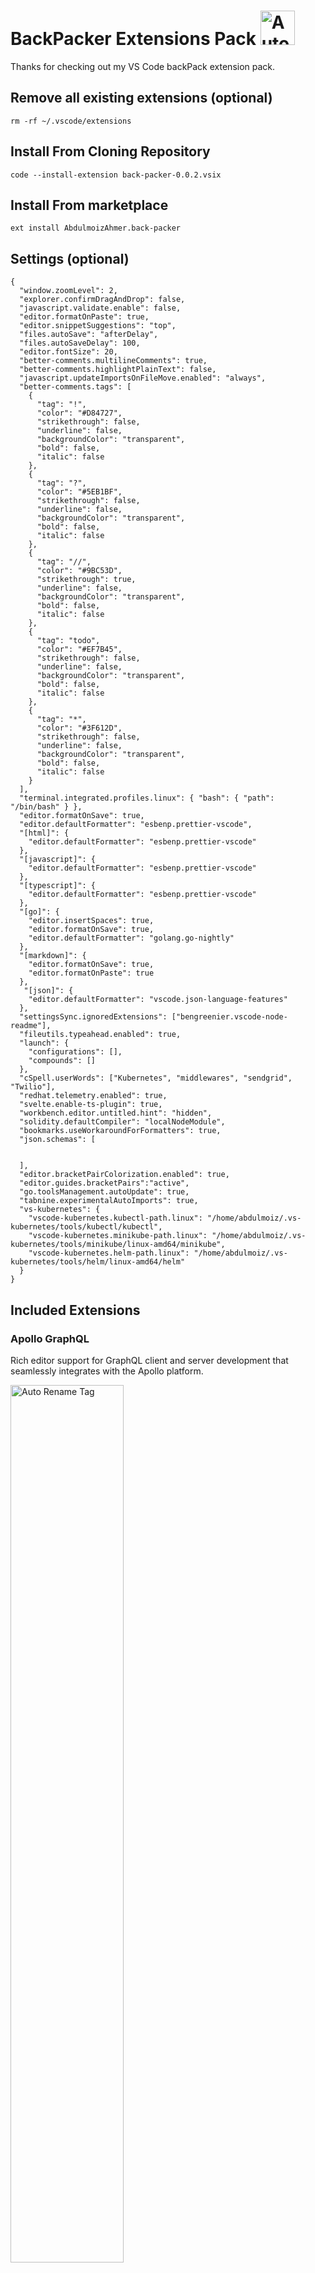 # BackPacker Extensions Pack <img src="https://raw.githubusercontent.com/Abdulmoiz-Ahmer/back-packer-images/master/backpack.png" alt="Auto Rename Tag" width="55px" />

Thanks for checking out my VS Code backPack extension pack.

## Remove all existing extensions (optional)

```
rm -rf ~/.vscode/extensions
```

## Install From Cloning Repository

```
code --install-extension back-packer-0.0.2.vsix
```

## Install From marketplace

```
ext install AbdulmoizAhmer.back-packer
```

## Settings (optional)

```
{
  "window.zoomLevel": 2,
  "explorer.confirmDragAndDrop": false,
  "javascript.validate.enable": false,
  "editor.formatOnPaste": true,
  "editor.snippetSuggestions": "top",
  "files.autoSave": "afterDelay",
  "files.autoSaveDelay": 100,
  "editor.fontSize": 20,
  "better-comments.multilineComments": true,
  "better-comments.highlightPlainText": false,
  "javascript.updateImportsOnFileMove.enabled": "always",
  "better-comments.tags": [
    {
      "tag": "!",
      "color": "#D84727",
      "strikethrough": false,
      "underline": false,
      "backgroundColor": "transparent",
      "bold": false,
      "italic": false
    },
    {
      "tag": "?",
      "color": "#5EB1BF",
      "strikethrough": false,
      "underline": false,
      "backgroundColor": "transparent",
      "bold": false,
      "italic": false
    },
    {
      "tag": "//",
      "color": "#9BC53D",
      "strikethrough": true,
      "underline": false,
      "backgroundColor": "transparent",
      "bold": false,
      "italic": false
    },
    {
      "tag": "todo",
      "color": "#EF7B45",
      "strikethrough": false,
      "underline": false,
      "backgroundColor": "transparent",
      "bold": false,
      "italic": false
    },
    {
      "tag": "*",
      "color": "#3F612D",
      "strikethrough": false,
      "underline": false,
      "backgroundColor": "transparent",
      "bold": false,
      "italic": false
    }
  ],
  "terminal.integrated.profiles.linux": { "bash": { "path": "/bin/bash" } },
  "editor.formatOnSave": true,
  "editor.defaultFormatter": "esbenp.prettier-vscode",
  "[html]": {
    "editor.defaultFormatter": "esbenp.prettier-vscode"
  },
  "[javascript]": {
    "editor.defaultFormatter": "esbenp.prettier-vscode"
  },
  "[typescript]": {
    "editor.defaultFormatter": "esbenp.prettier-vscode"
  },
  "[go]": {
    "editor.insertSpaces": true,
    "editor.formatOnSave": true,
    "editor.defaultFormatter": "golang.go-nightly"
  },
  "[markdown]": {
    "editor.formatOnSave": true,
    "editor.formatOnPaste": true
  },
   "[json]": {
    "editor.defaultFormatter": "vscode.json-language-features"
  },
  "settingsSync.ignoredExtensions": ["bengreenier.vscode-node-readme"],
  "fileutils.typeahead.enabled": true,
  "launch": {
    "configurations": [],
    "compounds": []
  },
  "cSpell.userWords": ["Kubernetes", "middlewares", "sendgrid", "Twilio"],
  "redhat.telemetry.enabled": true,
  "svelte.enable-ts-plugin": true,
  "workbench.editor.untitled.hint": "hidden",
  "solidity.defaultCompiler": "localNodeModule",
  "bookmarks.useWorkaroundForFormatters": true,
  "json.schemas": [

  
  ],
  "editor.bracketPairColorization.enabled": true,
  "editor.guides.bracketPairs":"active",
  "go.toolsManagement.autoUpdate": true,
  "tabnine.experimentalAutoImports": true,
  "vs-kubernetes": {
    "vscode-kubernetes.kubectl-path.linux": "/home/abdulmoiz/.vs-kubernetes/tools/kubectl/kubectl",
    "vscode-kubernetes.minikube-path.linux": "/home/abdulmoiz/.vs-kubernetes/tools/minikube/linux-amd64/minikube",
    "vscode-kubernetes.helm-path.linux": "/home/abdulmoiz/.vs-kubernetes/tools/helm/linux-amd64/helm"
  }
}
```

## Included Extensions

### Apollo GraphQL

Rich editor support for GraphQL client and server development that seamlessly integrates with the Apollo platform.

<img src="https://raw.githubusercontent.com/Abdulmoiz-Ahmer/back-packer-images/master/apollographql.png" alt="Auto Rename Tag" width="60%" height="60%" />

### Auto Import

<img src="https://raw.githubusercontent.com/Abdulmoiz-Ahmer/back-packer-images/master/autoimport.png" alt="Auto Rename Tag" width="60%" height="60%" />

Automatically finds, parses and provides code actions and code completion for all available imports. Works with Typescript and TSX.

### Auto Rename Tag

<img src="https://raw.githubusercontent.com/Abdulmoiz-Ahmer/back-packer-images/master/autorenametag.png" alt="Auto Rename Tag" width="60%" height="60%" />

This one automatically renames the corresponding tag that you modify. This is just a helpful time-saver.

### Babel JavaScript

<img src="https://raw.githubusercontent.com/Abdulmoiz-Ahmer/back-packer-images/master/babeljavascript.png" alt="Auto Rename Tag" width="60%" height="60%" />

VSCode syntax highlighting for today's JavaScript.

### Bash Beautify

<img src="https://raw.githubusercontent.com/Abdulmoiz-Ahmer/back-packer-images/master/bashbeautify.png" alt="Auto Rename Tag" width="60%" height="60%" />

Format / Beautify bash and shell scripts.

### Better Comments

<img src="https://raw.githubusercontent.com/Abdulmoiz-Ahmer/back-packer-images/master/bettercomments.png" alt="Auto Rename Tag" width="60%" height="60%" />

Improve your code commenting by annotating with alert, informational, TODOs, and more!

### Better TOML

<img src="https://raw.githubusercontent.com/Abdulmoiz-Ahmer/back-packer-images/master/bettertoml.png" alt="Auto Rename Tag" width="60%" height="60%" />

Better TOML is vs code extension to support TOML file.

### Bookmarks

<img src="https://raw.githubusercontent.com/Abdulmoiz-Ahmer/back-packer-images/master/bookmarks.png" alt="Auto Rename Tag" width="60%" height="60%" />

Mark lines and jump to them.

### Bridge to Kubernetes

<img src="https://raw.githubusercontent.com/Abdulmoiz-Ahmer/back-packer-images/master/bridgetokubernetics.png" alt="Auto Rename Tag" width="60%" height="60%" />

Rapid Kubernetes development for teams.

### change-case

<img src="https://raw.githubusercontent.com/Abdulmoiz-Ahmer/back-packer-images/master/change-case.png" alt="Auto Rename Tag" width="60%" height="60%" />

Quickly change the case (camelCase, CONSTANT_CASE, snake_case, etc) of the current selection or current word.

### Code Spell Checker

<img src="https://raw.githubusercontent.com/Abdulmoiz-Ahmer/back-packer-images/master/codespellchecker.png" alt="Auto Rename Tag" width="60%" height="60%" />

Spelling checker for source code.

### CodeSnap

<img src="https://raw.githubusercontent.com/Abdulmoiz-Ahmer/back-packer-images/master/codesnap.png" alt="Auto Rename Tag" width="60%" height="60%" />

Take beautiful screenshots of your code.

### Color Highlight

<img src="https://raw.githubusercontent.com/Abdulmoiz-Ahmer/back-packer-images/master/colorhighlight.png" alt="Auto Rename Tag" width="60%" height="60%" />

Highlight web colors in your editor.

### CSS Peek

<img src="https://raw.githubusercontent.com/Abdulmoiz-Ahmer/back-packer-images/master/csspeek.png" alt="Auto Rename Tag" width="60%" height="60%" />

Allow peeking to css ID and class strings as definitions from html files to respective CSS. Allows peek and goto definition.

### css-to-react

<img src="https://raw.githubusercontent.com/Abdulmoiz-Ahmer/back-packer-images/master/csstoreact.png" alt="Auto Rename Tag" width="60%" height="60%" />

Convert CSS to React-style style objects or JSON.



### Diff

<img src="https://raw.githubusercontent.com/Abdulmoiz-Ahmer/back-packer-images/master/diff.png" alt="Auto Rename Tag" width="60%" height="60%" />

Diff 2 opened files with ease. Because running `code --diff path1 path2` is too slow.

### Docker

<img src="https://raw.githubusercontent.com/Abdulmoiz-Ahmer/back-packer-images/master/docker.png" alt="Auto Rename Tag" width="60%" height="60%" />

Makes it easy to create, manage, and debug containerized applications.

### DotENV

<img src="https://raw.githubusercontent.com/Abdulmoiz-Ahmer/back-packer-images/master/dotenv.png" alt="Auto Rename Tag" width="60%" height="60%" />

Support for dotenv file syntax.

### ES7+ React/Redux/React-Native snippets

<img src="https://raw.githubusercontent.com/Abdulmoiz-Ahmer/back-packer-images/master/es7plusreactreduxreactnative.png" alt="Auto Rename Tag" width="60%" height="60%" />

Extensions for React, React-Native and Redux in JS/TS with ES7+ syntax. Customizable. Built-in integration with prettier.

### ESLint

<img src="https://raw.githubusercontent.com/Abdulmoiz-Ahmer/back-packer-images/master/eslint.png" alt="Auto Rename Tag" width="60%" height="60%" />

Integrates ESLint JavaScript into VS Code.

### Ethereum DeFi Language Support

<img src="https://raw.githubusercontent.com/Abdulmoiz-Ahmer/back-packer-images/master/ethereumdefilanguagesupport.png" alt="Auto Rename Tag" width="60%" height="60%" />

Ethereum DeFi support for NodeJS applications

### Ethereum Essentials Pack

<img src="https://raw.githubusercontent.com/Abdulmoiz-Ahmer/back-packer-images/master/ethereumessentialspack.png" alt="Auto Rename Tag" width="60%" height="60%" />

Extension pack for Ethereum developers

### Ethereum Remix

<img src="https://raw.githubusercontent.com/Abdulmoiz-Ahmer/back-packer-images/master/ethereumremix.png" alt="Auto Rename Tag" width="60%" height="60%" />

Ethereum Remix plugins in VSCode

### EthSential

<img src="https://raw.githubusercontent.com/Abdulmoiz-Ahmer/back-packer-images/master/ethsential.png" alt="Auto Rename Tag" width="60%" height="60%" />

Security analysis for Ethereum smart contracts

### File Downloader

<img src="https://raw.githubusercontent.com/Abdulmoiz-Ahmer/back-packer-images/master/filedownloader.png" alt="Auto Rename Tag" width="60%" height="60%" />

Exposes an API that allows other extensions to download files.

### File Utils

<img src="https://raw.githubusercontent.com/Abdulmoiz-Ahmer/back-packer-images/master/fileutils.png" alt="Auto Rename Tag" width="60%" height="60%" />

A convenient way of creating, duplicating, moving, renaming, deleting files and directories.

### Font Awesome Auto-complete & Preview

<img src="https://raw.githubusercontent.com/Abdulmoiz-Ahmer/back-packer-images/master/fontawsomeautocomplete.png" alt="Auto Rename Tag" width="60%" height="60%" />

Autocomplete & preview Font Awesome icons in any language.

### Git Blame

<img src="https://raw.githubusercontent.com/Abdulmoiz-Ahmer/back-packer-images/master/gitblame.png" alt="Auto Rename Tag" width="60%" height="60%" />

See git blame information in the status bar.

### Git Extension Pack

<img src="https://raw.githubusercontent.com/Abdulmoiz-Ahmer/back-packer-images/master/gitextensionpack.png" alt="Auto Rename Tag" width="60%" height="60%" />

Popular Visual Studio Code extensions for Git.

### Git History

<img src="https://raw.githubusercontent.com/Abdulmoiz-Ahmer/back-packer-images/master/githistory.png" alt="Auto Rename Tag" width="60%" height="60%" />

View git log, file history, compare branches or commits.

### GitHub Pull Requests and Issues

<img src="https://raw.githubusercontent.com/Abdulmoiz-Ahmer/back-packer-images/master/githubpullrequestsandissues.png" alt="Auto Rename Tag" width="60%" height="60%" />

Pull Request and Issue Provider for GitHub.

<!-- ### gitignore

<img src="https://raw.githubusercontent.com/Abdulmoiz-Ahmer/back-packer-images/master/autorenametag.png" alt="Auto Rename Tag" width="60%" height="60%" />

Lets you pull .gitignore templates from the https://github.com/github/gitignore repository. Language support for .gitignore files. -->

### GitLens — Git supercharged

<img src="https://raw.githubusercontent.com/Abdulmoiz-Ahmer/back-packer-images/master/gitlens.png" alt="Auto Rename Tag" width="60%" height="60%" />

Supercharge Git within VS Code — Visualize code authorship at a glance via Git blame annotations and CodeLens, seamlessly navigate and explore Git repositories, gain valuable insights via rich visualizations and powerful comparison commands, and so much more

### Go

<img src="https://raw.githubusercontent.com/Abdulmoiz-Ahmer/back-packer-images/master/go.png" alt="Auto Rename Tag" width="60%" height="60%" />

Rich Go language support for Visual Studio Code.

### Go Doc

<img src="https://raw.githubusercontent.com/Abdulmoiz-Ahmer/back-packer-images/master/godoc.png" alt="Auto Rename Tag" width="60%" height="60%" />

Show documentation of go symbols and packages.

### Go Nightly

<img src="https://raw.githubusercontent.com/Abdulmoiz-Ahmer/back-packer-images/master/gonightly.png" alt="Auto Rename Tag" width="60%" height="60%" />

Rich Go language support for Visual Studio Code (Nightly).

### Go Outliner

<img src="https://raw.githubusercontent.com/Abdulmoiz-Ahmer/back-packer-images/master/gocodeoutlineexplorer.png" alt="Auto Rename Tag" width="60%" height="60%" />

Go code outline explorer.

### Go Test Explorer

<img src="https://raw.githubusercontent.com/Abdulmoiz-Ahmer/back-packer-images/master/gotestexplorer.png" alt="Auto Rename Tag" width="60%" height="60%" />

Go Test Explorer.

### Go to SCSS

<img src="https://raw.githubusercontent.com/Abdulmoiz-Ahmer/back-packer-images/master/gotoscss.png" alt="Prettier" width="60%" height="60%" />

Switch between the code and the stylesheet file.

### Golang TDD

<img src="https://raw.githubusercontent.com/Abdulmoiz-Ahmer/back-packer-images/master/golangtdd.png" alt="Live Server" width="60%" height="60%" />

Show green/red lights on the bottom bar. Red when tests are failing and green when passing. This runs on save. Better feedback with less effort.

### Golang Tools

<img src="https://raw.githubusercontent.com/Abdulmoiz-Ahmer/back-packer-images/master/golangtools.png" alt="Better Comments" width="60%" height="60%" />

Tools for productive work.

### HTML to CSS / LESS / SCSS

<img src="https://raw.githubusercontent.com/Abdulmoiz-Ahmer/back-packer-images/master/htmltocsslessscss.png" alt="HTML CSS Support" width="60%" height="60%" />

Copy HTML code and paste it as CSS / LESS / SCSS selectors code.

### html-to-react

<img src="https://raw.githubusercontent.com/Abdulmoiz-Ahmer/back-packer-images/master/htmlscsssupport.png" alt="HTML CSS Support" width="60%" height="60%" />

Converts HTML code to React JSX.

### htmltagwrap

<img src="https://raw.githubusercontent.com/Abdulmoiz-Ahmer/back-packer-images/master/htmltagwrap.png" alt="HTML CSS Support" width="60%" height="60%" />

Wraps selected code with HTML tags.

### Image preview

<img src="https://raw.githubusercontent.com/Abdulmoiz-Ahmer/back-packer-images/master/imagepreview.png" alt="HTML CSS Support" width="60%" height="60%" />

Shows image preview in the gutter and on hover.

### Import Cost

<img src="https://raw.githubusercontent.com/Abdulmoiz-Ahmer/back-packer-images/master/importcost.png" alt="HTML CSS Support" width="60%" height="60%" />

Display import/require package size in the editor.

### indent-rainbow

<img src="https://raw.githubusercontent.com/Abdulmoiz-Ahmer/back-packer-images/master/indent-rainbow.png" alt="HTML CSS Support" width="60%" height="60%" />

Makes indentation easier to read.

### IntelliSense for CSS class names in HTML

<img src="https://raw.githubusercontent.com/Abdulmoiz-Ahmer/back-packer-images/master/intellisenseforcssclassnames.png" alt="HTML CSS Support" width="60%" height="60%" />

CSS class name completion for the HTML class attribute based on the definitions found in your workspace.

### JavaScript and TypeScript Nightly

<img src="https://raw.githubusercontent.com/Abdulmoiz-Ahmer/back-packer-images/master/javascriptandtypescriptnightly.png" alt="HTML CSS Support" width="60%" height="60%" />

Enables typescript@next to power VS Code's built-in JavaScript and TypeScript support.

### javascript console utils

<img src="https://raw.githubusercontent.com/Abdulmoiz-Ahmer/back-packer-images/master/javascriptconsoleutils.png" alt="HTML CSS Support" width="60%" height="60%" />

Help insert and remove console.(\*) statements.

### JS JSX Snippets

<img src="https://raw.githubusercontent.com/Abdulmoiz-Ahmer/back-packer-images/master/jsjsxsxippets.png" alt="HTML CSS Support" width="60%" height="60%" />

Extensions for React, Redux in JS with babel and ES7 syntax.

### JSON to TS

<img src="https://raw.githubusercontent.com/Abdulmoiz-Ahmer/back-packer-images/master/jsontots.png" alt="HTML CSS Support" width="60%" height="60%" />

Convert JSON object to typescript interfaces.

### jsx-to-scss

<img src="https://raw.githubusercontent.com/Abdulmoiz-Ahmer/back-packer-images/master/jsxtoscss.png" alt="HTML CSS Support" width="60%" height="60%" />

Help you generate scss/less structure from jsx.

### Kubernetes

<img src="https://raw.githubusercontent.com/Abdulmoiz-Ahmer/back-packer-images/master/kubernetes.png" alt="HTML CSS Support" width="60%" height="60%" />

Develop, deploy and debug Kubernetes applications.

### Live Sass Compiler

<img src="https://raw.githubusercontent.com/Abdulmoiz-Ahmer/back-packer-images/master/livesasscompiler.png" alt="HTML CSS Support" width="60%" height="60%" />

Compile Sass or Scss to CSS at realtime with live browser reload.

### Live Server

<img src="https://raw.githubusercontent.com/Abdulmoiz-Ahmer/back-packer-images/master/liveserver.png" alt="HTML CSS Support" width="60%" height="60%" />

Launch a development local Server with live reload feature for static & dynamic pages.

### Live Share

<img src="https://raw.githubusercontent.com/Abdulmoiz-Ahmer/back-packer-images/master/liveshare.png" alt="HTML CSS Support" width="60%" height="60%" />

Real-time collaborative development from the comfort of your favorite tools.

### Markdown Preview Github Styling

<img src="https://raw.githubusercontent.com/Abdulmoiz-Ahmer/back-packer-images/master/markdownpreviewgithubstyling.png" alt="HTML CSS Support" width="60%" height="60%" />

Changes VS Code's built-in markdown preview to match Github's style.

### MinifyAll

<img src="https://raw.githubusercontent.com/Abdulmoiz-Ahmer/back-packer-images/master/minifyall.png" alt="HTML CSS Support" width="60%" height="60%" />

Minifier for JSON, CSS, HTML, XML, TWIG, LESS, SASS, SCSS, JavaScript, JSONC, and JavaScriptReact(testing). Compressor of files and folders. You will love its simplicity!.

### MongoDB for VS Code

<img src="https://raw.githubusercontent.com/Abdulmoiz-Ahmer/back-packer-images/master/mongodbforvscode.png" alt="HTML CSS Support" width="60%" height="60%" />

Connect to MongoDB and Atlas directly from your VS Code environment, navigate your databases and collections, inspect your schema and use playgrounds to prototype queries and aggregations.

### Move TS - Move TypeScript files and update relative imports

<img src="https://raw.githubusercontent.com/Abdulmoiz-Ahmer/back-packer-images/master/movetsmovetypescriptfiles.png" alt="HTML CSS Support" width="60%" height="60%" />

extension for moving typescript files and folders and updating relative imports in your workspace.

### Multi Line tricks

<img src="https://raw.githubusercontent.com/Abdulmoiz-Ahmer/back-packer-images/master/multilinetricks.png" alt="HTML CSS Support" width="60%" height="60%" />

Enable Alt+L (line select) and Alt+Shift+L (selection to multi-cursor) behavior on VSCode.

### MySQL

<img src="https://raw.githubusercontent.com/Abdulmoiz-Ahmer/back-packer-images/master/mysql.png" alt="HTML CSS Support" width="60%" height="60%" />

Database manager for MySQL/MariaDB, PostgreSQL, SQLite, Redis and ElasticSearch.

### Node TDD

<img src="https://raw.githubusercontent.com/Abdulmoiz-Ahmer/back-packer-images/master/nodetdd.png" alt="HTML CSS Support" width="60%" height="60%" />

Ease test-driven development in Node and JavaScript.

### node-readme

<img src="https://raw.githubusercontent.com/Abdulmoiz-Ahmer/back-packer-images/master/nodereadme.png" alt="HTML CSS Support" width="60%" height="60%" />

A vscode extension to view javascript module documentation in editor.

### Node.js Exec

<img src="https://raw.githubusercontent.com/Abdulmoiz-Ahmer/back-packer-images/master/nodejsexec.png" alt="HTML CSS Support" width="60%" height="60%" />

Execute the current file or your selected code with node.js.

### npm

<img src="https://raw.githubusercontent.com/Abdulmoiz-Ahmer/back-packer-images/master/npm.png" alt="HTML CSS Support" width="60%" height="60%" />

npm support for VS Code.

### npm Intellisense

<img src="https://raw.githubusercontent.com/Abdulmoiz-Ahmer/back-packer-images/master/npmintellisense.png" alt="HTML CSS Support" width="60%" height="60%" />

Visual Studio Code plugin that autocompletes npm modules in import statements.

### One Monokai Theme

<img src="https://raw.githubusercontent.com/Abdulmoiz-Ahmer/back-packer-images/master/onemonokaitheme.png" alt="HTML CSS Support" width="60%" height="60%" />

A cross between Monokai and One Dark theme.

### open in browser

<img src="https://raw.githubusercontent.com/Abdulmoiz-Ahmer/back-packer-images/master/openinbrowser.png" alt="HTML CSS Support" width="60%" height="60%" />

This allows you to open the current file in your default browser or application.

### Open in GitHub, Bitbucket, Gitlab, VisualStudio.com !

<img src="https://raw.githubusercontent.com/Abdulmoiz-Ahmer/back-packer-images/master/openingithubbitbucket.png" alt="HTML CSS Support" width="60%" height="60%" />

Jump to a source code line in Github, Bitbucket, Gitlab, VisualStudio.com !.

### Paste JSON as Code

<img src="https://raw.githubusercontent.com/Abdulmoiz-Ahmer/back-packer-images/master/pastejsonascode.png" alt="HTML CSS Support" width="60%" height="60%" />

Copy JSON, paste as Go, TypeScript, C#, C++ and more.

### Peacock

<img src="https://raw.githubusercontent.com/Abdulmoiz-Ahmer/back-packer-images/master/peacock.png" alt="HTML CSS Support" width="60%" height="60%" />

Subtly change the workspace color of your workspace. Ideal when you have multiple VS Code instances and you want to quickly identify which is which.

### Prettier - Code formatter

<img src="https://raw.githubusercontent.com/Abdulmoiz-Ahmer/back-packer-images/master/prettiercodeformatter.png" alt="HTML CSS Support" width="60%" height="60%" />

Code formatter using prettier.

### Project Manager

<img src="https://raw.githubusercontent.com/Abdulmoiz-Ahmer/back-packer-images/master/projectmanager.png" alt="HTML CSS Support" width="60%" height="60%" />

Easily switch between projects.

### Project Snippets

<img src="https://raw.githubusercontent.com/Abdulmoiz-Ahmer/back-packer-images/master/projectsnippets.png" alt="HTML CSS Support" width="60%" height="60%" />

Project/Workspace level snippets.

### px to rem

<img src="https://raw.githubusercontent.com/Abdulmoiz-Ahmer/back-packer-images/master/pxtorem.png" alt="HTML CSS Support" width="60%" height="60%" />

Converts px to rem, and vice versa.

### Quokka.js

<img src="https://raw.githubusercontent.com/Abdulmoiz-Ahmer/back-packer-images/master/quokkajs.png" alt="HTML CSS Support" width="60%" height="60%" />

JavaScript and TypeScript playground in your editor.

### React Native Tools

<img src="https://raw.githubusercontent.com/Abdulmoiz-Ahmer/back-packer-images/master/reactnativetools.png" alt="HTML CSS Support" width="60%" height="60%" />

Debugging and integrated commands for React Native.

### Remote - Containers

<img src="https://raw.githubusercontent.com/Abdulmoiz-Ahmer/back-packer-images/master/remotecontainers.png" alt="HTML CSS Support" width="60%" height="60%" />

Open any folder or repository inside a Docker container and take advantage of Visual Studio Code's full feature set.

### Remove Comments

<img src="https://raw.githubusercontent.com/Abdulmoiz-Ahmer/back-packer-images/master/removecomments.png" alt="HTML CSS Support" width="60%" height="60%" />

Remove all comments from your code at once! Unclutter and undocument your code in one go!

### REST Client

<img src="https://raw.githubusercontent.com/Abdulmoiz-Ahmer/back-packer-images/master/restclient.png" alt="HTML CSS Support" width="60%" height="60%" />

REST Client for Visual Studio Code.

### Rust

<img src="https://raw.githubusercontent.com/Abdulmoiz-Ahmer/back-packer-images/master/rust.png" alt="HTML CSS Support" width="60%" height="60%" />

Rust for Visual Studio Code (powered by Rust Language Server/Rust Analyzer). Provides lints, code completion and navigation, formatting and more.

### SCSS IntelliSense

<img src="https://raw.githubusercontent.com/Abdulmoiz-Ahmer/back-packer-images/master/scssintellisense.png" alt="HTML CSS Support" width="60%" height="60%" />

Advanced autocompletion and refactoring support for SCSS.

### Search node_modules

<img src="https://raw.githubusercontent.com/Abdulmoiz-Ahmer/back-packer-images/master/searchnode_modules.png" alt="HTML CSS Support" width="60%" height="60%" />

Quickly search the node_modules folder.

### seti

<img src="https://raw.githubusercontent.com/Abdulmoiz-Ahmer/back-packer-images/master/seti.png" alt="HTML CSS Support" width="60%" height="60%" />

Seti theme for VsCode.

### solidity

<img src="https://raw.githubusercontent.com/Abdulmoiz-Ahmer/back-packer-images/master/solidity.png" alt="HTML CSS Support" width="60%" height="60%" />

Ethereum Solidity Language for Visual Studio Code.

### Solidity Debugger

<img src="https://raw.githubusercontent.com/Abdulmoiz-Ahmer/back-packer-images/master/soliditydebugger.png" alt="HTML CSS Support" width="60%" height="60%" />

Debugger for Solidity smart contracts - powered by the Meadow testing and development tool suite.

### Svelte for VS Code

<img src="https://raw.githubusercontent.com/Abdulmoiz-Ahmer/back-packer-images/master/svelteforvscode.png" alt="HTML CSS Support" width="60%" height="60%" />

Svelte language support for VS Code.

### Svg Preview

<img src="https://raw.githubusercontent.com/Abdulmoiz-Ahmer/back-packer-images/master/svgpreview.png" alt="HTML CSS Support" width="60%" height="60%" />

Preview for Svg files.

### Tabnine AI Autocomplete for Javascript, Python, Typescript, PHP, Go, Java, Ruby & more

<img src="https://raw.githubusercontent.com/Abdulmoiz-Ahmer/back-packer-images/master/tabnineaiautocomplete.png" alt="HTML CSS Support" width="60%" height="60%" />

JavaScript, Python, Java, Typescript & all other languages - AI Code completion plugin. Tabnine makes developers more productive by auto-completing their code.

### Tailwind CSS IntelliSense

<img src="https://raw.githubusercontent.com/Abdulmoiz-Ahmer/back-packer-images/master/tailwindcssintellisense.png" alt="HTML CSS Support" width="60%" height="60%" />

Intelligent Tailwind CSS tooling for VS Code.

### Template String Converter

<img src="https://raw.githubusercontent.com/Abdulmoiz-Ahmer/back-packer-images/master/templatestringconverter.png" alt="HTML CSS Support" width="60%" height="60%" />

Converts a string to a template string when ${ is typed.

### Todo Tree

<img src="https://raw.githubusercontent.com/Abdulmoiz-Ahmer/back-packer-images/master/todotree.png" alt="HTML CSS Support" width="60%" height="60%" />

Show TODO, FIXME, etc. comment tags in a tree view.

### TSLint

<img src="https://raw.githubusercontent.com/Abdulmoiz-Ahmer/back-packer-images/master/tslint.png" alt="HTML CSS Support" width="60%" height="60%" />

TSLint support for Visual Studio Code.

### TypeScript Hero

<img src="https://raw.githubusercontent.com/Abdulmoiz-Ahmer/back-packer-images/master/typescripthero.png" alt="HTML CSS Support" width="60%" height="60%" />

Additional toolings for typescript.

### TypeScript Importer

<img src="https://raw.githubusercontent.com/Abdulmoiz-Ahmer/back-packer-images/master/typescriptimporter.png" alt="HTML CSS Support" width="60%" height="60%" />

Automatically searches for TypeScript definitions in workspace files and provides all known symbols as completion item to allow code completion.

### Typescript React code snippets

<img src="https://raw.githubusercontent.com/Abdulmoiz-Ahmer/back-packer-images/master/typescriptreactcodesnippets.png" alt="HTML CSS Support" width="60%" height="60%" />

Code snippets for react in typescript.

### TypeScript Vue Plugin (Volar)

<img src="https://raw.githubusercontent.com/Abdulmoiz-Ahmer/back-packer-images/master/typescriptvueplugin.png" alt="HTML CSS Support" width="60%" height="60%" />

Vue Plugin for TypeScript server.

### Vetur

<img src="https://raw.githubusercontent.com/Abdulmoiz-Ahmer/back-packer-images/master/vuetur.png" alt="HTML CSS Support" width="60%" height="60%" />

Vue tooling for VS Code.

### Visual Studio Code Commitizen Support

<img src="https://raw.githubusercontent.com/Abdulmoiz-Ahmer/back-packer-images/master/visualstudiocodecommitizensupport.png" alt="HTML CSS Support" width="60%" height="60%" />

commitizen - git commit with conventions.

### vscode-UnCSS

<img src="https://raw.githubusercontent.com/Abdulmoiz-Ahmer/back-packer-images/master/vscode-UnCSS.png" alt="Auto Rename Tag" width="60%" height="60%" />

Can use uncss with vscode.

### Visual Studio IntelliCode

<img src="https://raw.githubusercontent.com/Abdulmoiz-Ahmer/back-packer-images/master/vscodeintellicode.png" alt="HTML CSS Support" width="60%" height="60%" />

AI-assisted development.

### Visual Studio Keymap

<img src="https://raw.githubusercontent.com/Abdulmoiz-Ahmer/back-packer-images/master/visualstudiokeymap.png" alt="HTML CSS Support" width="60%" height="60%" />

Popular Visual Studio keybindings for VS Code.

### VS Color Picker

<img src="https://raw.githubusercontent.com/Abdulmoiz-Ahmer/back-packer-images/master/vscolorpicker.png" alt="HTML CSS Support" width="60%" height="60%" />

A tiny & smart color picker for web developer.

### VS HTML to CSS

<img src="https://raw.githubusercontent.com/Abdulmoiz-Ahmer/back-packer-images/master/vshtmltocss.png" alt="HTML CSS Support" width="60%" height="60%" />

Generate CSS classes from HTML structure.

### vscode-faker

<img src="https://raw.githubusercontent.com/Abdulmoiz-Ahmer/back-packer-images/master/vscodefaker.png" alt="HTML CSS Support" width="60%" height="60%" />

Generate fake data for name, address, lorem ipsum, commerce and much more.

### vscode-proto3

<img src="https://raw.githubusercontent.com/Abdulmoiz-Ahmer/back-packer-images/master/vscodeproto3.png" alt="HTML CSS Support" width="60%" height="60%" />

Protobuf 3 support for Visual Studio Code.

### vue

<img src="https://raw.githubusercontent.com/Abdulmoiz-Ahmer/back-packer-images/master/vue.png" alt="HTML CSS Support" width="60%" height="60%" />

Syntax Highlight for Vue.js.

### Vue Language Features (Volar)

<img src="https://raw.githubusercontent.com/Abdulmoiz-Ahmer/back-packer-images/master/vuelanguagefeatures.png" alt="HTML CSS Support" width="60%" height="60%" />

Language support for Vue 3.

### Vyper

<img src="https://raw.githubusercontent.com/Abdulmoiz-Ahmer/back-packer-images/master/vyper.png" alt="HTML CSS Support" width="60%" height="60%" />

Ethereum Vyper language support for Visual Studio Code.

### YAML

<img src="https://raw.githubusercontent.com/Abdulmoiz-Ahmer/back-packer-images/master/yaml.png" alt="HTML CSS Support" width="60%" height="60%" />

YAML Language Support by Red Hat, with built-in Kubernetes syntax support.

